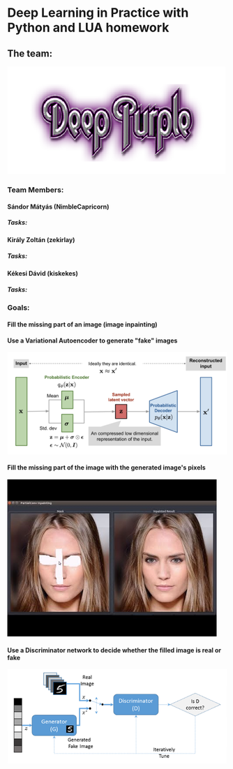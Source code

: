 # Deep Learning in Practice with Python and LUA homework

## The team:

![Logo](https://github.com/kekesidavid/DeepPurple/blob/master/DeepPurple.png)

### Team Members:

#### Sándor Mátyás (NimbleCapricorn)
##### Tasks:


#### Király Zoltán (zekirlay)
##### Tasks:


#### Kékesi Dávid (kiskekes)
##### Tasks:

### Goals:

#### Fill the missing part of an image (image inpainting)

#### Use a Variational Autoencoder to generate "fake" images

![AutoEncoder](https://github.com/kekesidavid/DeepPurple/blob/master/docs/images/vae-gaussian.png)

#### Fill the missing part of the image with the generated image's pixels

![ImageInpainting](https://github.com/kekesidavid/DeepPurple/blob/master/docs/images/inpainting.jpg)

#### Use a Discriminator network to decide whether the filled image is real or fake
![Discriminator](https://github.com/kekesidavid/DeepPurple/blob/master/docs/images/GAN_basic_flow.png)